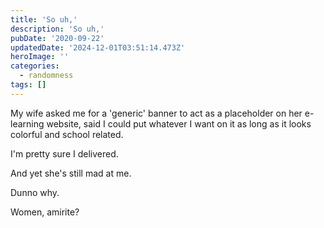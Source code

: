 ```yaml
---
title: 'So uh,'
description: 'So uh,'
pubDate: '2020-09-22'
updatedDate: '2024-12-01T03:51:14.473Z'
heroImage: ''
categories:
  - randomness
tags: []
---
```


My wife asked me for a 'generic' banner to act as a placeholder on her e-learning website, said I could put whatever I want on it as long as it looks colorful and school related.

I'm pretty sure I delivered.

And yet she's still mad at me.

Dunno why.

Women, amirite?

